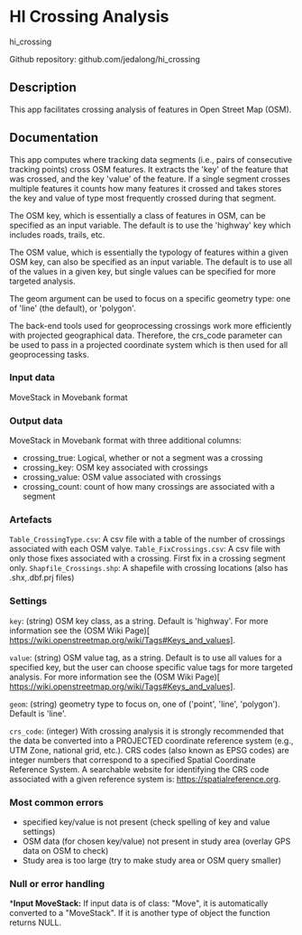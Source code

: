# HI Crossing Analysis

hi_crossing

Github repository: github.com/jedalong/hi_crossing

## Description
This app facilitates crossing analysis of features in Open Street Map (OSM).

## Documentation
This app computes where tracking data segments (i.e., pairs of consecutive tracking points) cross OSM features. It extracts the 'key' of the feature that was crossed, and the key 'value' of the feature. If a single segment crosses multiple features it counts how many features it crossed and takes stores the key and value of type most frequently crossed during that segment. 

The OSM key, which is essentially a class of features in OSM, can be specified as an input variable. The default is to use the 'highway' key which includes roads, trails, etc.

The OSM value, which is essentially the typology of features within a given OSM key, can also be specified as an input variable. The default is to use all of the values in a given key, but single values can be specified for more targeted analysis.

The geom argument can be used to focus on a specific geometry type: one of 'line' (the default), or 'polygon'.

The back-end tools used for geoprocessing crossings work more efficiently with projected geographical data. Therefore, the crs_code parameter can be used to pass in a projected coordinate system which is then used for all geoprocessing tasks.


### Input data

MoveStack in Movebank format

### Output data

MoveStack in Movebank format with three additional columns:

- crossing_true: Logical, whether or not a segment was a crossing
- crossing_key: OSM key associated with crossings
- crossing_value: OSM value associated with crossings
- crossing_count: count of how many crossings are associated with a segment

### Artefacts

`Table_CrossingType.csv`: A csv file with a table of the number of crossings associated with each OSM valye. 
`Table_FixCrossings.csv`: A csv file with only those fixes associated with a crossing. First fix in a crossing segment only.
`Shapfile_Crossings.shp`: A shapefile with crossing locations (also has .shx,.dbf.prj files)

### Settings 

`key`: (string) OSM key class, as a string. Default is 'highway'. For more information see the (OSM Wiki Page)[ https://wiki.openstreetmap.org/wiki/Tags#Keys_and_values].

`value`: (string) OSM value tag, as a string. Default is to use all values for a specified key, but the user can choose specific value tags for more targeted analysis. For more information see the (OSM Wiki Page)[ https://wiki.openstreetmap.org/wiki/Tags#Keys_and_values].

`geom`: (string) geometry type to focus on, one of ('point', 'line', 'polygon'). Default is 'line'.

`crs_code`: (integer) With crossing analysis it is strongly recommended that the data be converted into a PROJECTED coordinate reference system (e.g., UTM Zone, national grid, etc.). CRS codes (also known as EPSG codes) are integer numbers that correspond to a specified Spatial Coordinate Reference System. A searchable website for identifying the CRS code associated with a given reference system is: https://spatialreference.org.

### Most common errors

- specified key/value is not present (check spelling of key and value settings)
- OSM data (for chosen key/value) not present in study area (overlay GPS data on OSM to check)
- Study area is too large (try to make study area or OSM query smaller)

### Null or error handling

***Input MoveStack:** If input data is of class: "Move", it is automatically converted to a "MoveStack". If it is another type of object the function returns NULL. 
